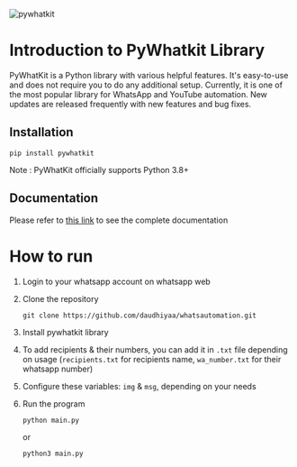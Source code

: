 ![pywhatkit](https://user-images.githubusercontent.com/90663569/224246207-cb1d63ea-ac1d-4899-968c-2c0d9d5332ce.jpg)

# Introduction to PyWhatkit Library

PyWhatKit is a Python library with various helpful features. It's easy-to-use and does not require you to do any additional setup. Currently, it is one of the most popular library for WhatsApp and YouTube automation. New updates are released frequently with new features and bug fixes.

## Installation

```pip
pip install pywhatkit
```

Note : PyWhatKit officially supports Python 3.8+

## Documentation

Please refer to [this link](https://pypi.org/project/pywhatkit/) to see the complete documentation

# How to run

1. Login to your whatsapp account on whatsapp web

2. Clone the repository

   ```git
   git clone https://github.com/daudhiyaa/whatsautomation.git
   ```

3. Install pywhatkit library

4. To add recipients & their numbers, you can add it in `.txt` file depending on usage (`recipients.txt` for recipients name, `wa_number.txt` for their whatsapp number)

5. Configure these variables: `img` & `msg`, depending on your needs

6. Run the program

   ```py
   python main.py
   ```

   or

   ```py
   python3 main.py
   ```
